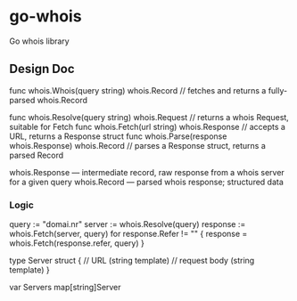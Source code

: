 # go-whois

Go whois library

## Design Doc

func whois.Whois(query string) whois.Record             // fetches and returns a fully-parsed whois.Record

func whois.Resolve(query string) whois.Request          // returns a whois Request, suitable for Fetch
func whois.Fetch(url string) whois.Response             // accepts a URL, returns a Response struct
func whois.Parse(response whois.Response) whois.Record  // parses a Response struct, returns a parsed Record

whois.Response — intermediate record, raw response from a whois server for a given query
whois.Record — parsed whois response; structured data

### Logic

query := "domai.nr"
server := whois.Resolve(query)
response := whois.Fetch(server, query)
for response.Refer != "" {
  response = whois.Fetch(response.refer, query)
}

type Server struct {
  // URL (string template)
  // request body (string template)
}

var Servers map[string]Server